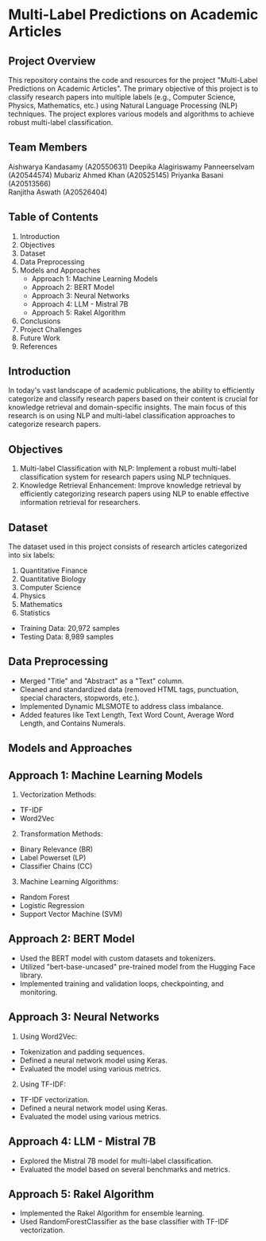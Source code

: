 # Multi-Label Predictions on Academic Articles
## Project Overview
This repository contains the code and resources for the project "Multi-Label Predictions on Academic Articles". The primary objective of this project is to classify research papers into multiple labels (e.g., Computer Science, Physics, Mathematics, etc.) using Natural Language Processing (NLP) techniques. The project explores various models and algorithms to achieve robust multi-label classification.

## Team Members
Aishwarya Kandasamy (A20550631) 
Deepika Alagiriswamy Panneerselvam (A20544574) 
Mubariz Ahmed Khan (A20525145) 
Priyanka Basani (A20513566)  
Ranjitha Aswath (A20526404) 

## Table of Contents
1. Introduction
2. Objectives
3. Dataset
4. Data Preprocessing
5. Models and Approaches
	- Approach 1: Machine Learning Models
	- Approach 2: BERT Model
	- Approach 3: Neural Networks
	- Approach 4: LLM - Mistral 7B
	- Approach 5: Rakel Algorithm
6. Conclusions
7. Project Challenges
8. Future Work
9. References

## Introduction
In today's vast landscape of academic publications, the ability to efficiently categorize and classify research papers based on their content is crucial for knowledge retrieval and domain-specific insights. The main focus of this research is on using NLP and multi-label classification approaches to categorize research papers.

## Objectives
1. Multi-label Classification with NLP: Implement a robust multi-label classification system for research papers using NLP techniques.
2. Knowledge Retrieval Enhancement: Improve knowledge retrieval by efficiently categorizing research papers using NLP to enable effective information retrieval for researchers.

## Dataset
The dataset used in this project consists of research articles categorized into six labels:
1. Quantitative Finance
2. Quantitative Biology
3. Computer Science
4. Physics
5. Mathematics
6. Statistics
- Training Data: 20,972 samples
- Testing Data: 8,989 samples

## Data Preprocessing
- Merged "Title" and "Abstract" as a "Text" column.
- Cleaned and standardized data (removed HTML tags, punctuation, special characters, stopwords, etc.).
- Implemented Dynamic MLSMOTE to address class imbalance.
- Added features like Text Length, Text Word Count, Average Word Length, and Contains Numerals.

## Models and Approaches
## Approach 1: Machine Learning Models
1. Vectorization Methods:
- TF-IDF
- Word2Vec

2. Transformation Methods:
- Binary Relevance (BR)
- Label Powerset (LP)
- Classifier Chains (CC)

3. Machine Learning Algorithms:
- Random Forest
- Logistic Regression
- Support Vector Machine (SVM)

## Approach 2: BERT Model
- Used the BERT model with custom datasets and tokenizers.
- Utilized "bert-base-uncased" pre-trained model from the Hugging Face library.
- Implemented training and validation loops, checkpointing, and monitoring.

## Approach 3: Neural Networks
1. Using Word2Vec:
- Tokenization and padding sequences.
- Defined a neural network model using Keras.
- Evaluated the model using various metrics.

2. Using TF-IDF:
- TF-IDF vectorization.
- Defined a neural network model using Keras.
- Evaluated the model using various metrics.

## Approach 4: LLM - Mistral 7B
- Explored the Mistral 7B model for multi-label classification.
- Evaluated the model based on several benchmarks and metrics.

## Approach 5: Rakel Algorithm
- Implemented the Rakel Algorithm for ensemble learning.
- Used RandomForestClassifier as the base classifier with TF-IDF vectorization.
